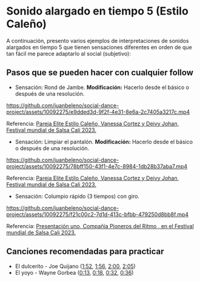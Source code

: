 # Sonido alargado en tiempo 5 (Estilo Caleño)

A continuación, presento varios ejemplos de interpretaciones de sonidos alargados en tiempo 5 que tienen sensaciones diferentes en orden de que tan fácil me parece adaptarlo al social (subjetivo):


## Pasos que se pueden hacer con cualquier follow


- Sensación: Rond de Jambe. **Modificación:** Hacerlo desde el básico o después de una resolución.

https://github.com/juanbeleno/social-dance-project/assets/10092275/e9dded3d-9f2f-4e31-8e6a-2c7405a3217c.mp4

Referencia: [Pareja Elite Estilo Caleño, Vanessa Cortez y Deivy Johan, Festival mundial de Salsa Cali 2023.](https://www.youtube.com/watch?v=bTUdwQQlFk4&t=84s)


- Sensación: Limpiar el pantalón. **Modificación:** Hacerlo desde el básico o después de una resolución.

https://github.com/juanbeleno/social-dance-project/assets/10092275/78bff150-43f1-4e7c-8984-1db28b37aba7.mp4

Referencia: [Pareja Elite Estilo Caleño, Vanessa Cortez y Deivy Johan, Festival mundial de Salsa Cali 2023.](https://www.youtube.com/watch?v=bTUdwQQlFk4&t=96s)


- Sensación: Columpio rápido (3 tiempos) con giro.

https://github.com/juanbeleno/social-dance-project/assets/10092275/f21c00c2-7d1d-413c-bfbb-479250d8bb8f.mp4

Referencia: [Presentación uno, Compañía Pioneros del Ritmo , en el Festival mundial de Salsa Cali 2023.](https://www.youtube.com/watch?v=R2r8_wuxTy0&t=225s)



## Canciones recomendadas para practicar

- El dulcerito - Joe Quijano ([1:52](https://youtu.be/KtyRyQ6JGec?si=PvSlU8Vn18OvFn71&t=112), [1:56](https://youtu.be/KtyRyQ6JGec?si=9HIFnLI6CcM16R26&t=116), [2:00](https://youtu.be/KtyRyQ6JGec?si=akpoK05_KstRtZHm&t=120), [2:05](https://youtu.be/KtyRyQ6JGec?si=_nKXUuuPS3gP5OUp&t=125))
- El yoyo - Wayne Gorbea ([0:13](https://youtu.be/LwYYukqmOTY?si=tRY45KIdUCaZUKMV&t=13), [0:18](https://youtu.be/LwYYukqmOTY?si=Ptk5T7qk_rRmFe1b&t=18), [0:32](https://youtu.be/LwYYukqmOTY?si=9jONXjHHt8tOzZlP&t=32), [0:36](https://youtu.be/LwYYukqmOTY?si=zbJTDhVF10xIXPGw&t=36))

